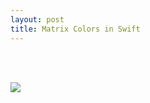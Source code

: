 ```yaml
---
layout: post
title: Matrix Colors in Swift
---
```


<br><br>

![](http://kary.us/Graphics/Blog/7006/main.png)

<br><br>